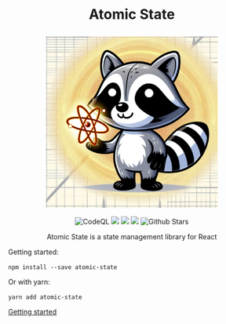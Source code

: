<h1>
<p align="center">Atomic State</p>
</h1>

<p align="center">
<img src="./documentation/raku.jpeg" height="350px" width="350px" />
</p>

<p align="center">
 <img alt="CodeQL" src="https://github.com/atomic-state/atomic-state/actions/workflows/codeql-analysis.yml/badge.svg">
<img src="https://github.com/github/docs/actions/workflows/test.yml/badge.svg?event=push" />
<img src="https://img.shields.io/badge/License-MIT-yellow.svg" />
<img src="https://img.shields.io/npm/v/atomic-state.svg?style=flat"/>
<img src="https://img.shields.io/github/stars/atomic-state/atomic-state.svg?style=social&label=Star" alt="Github Stars"/>
</p>

<p align="center">Atomic State is a state management library for React</p>

Getting started:

```
npm install --save atomic-state
```

Or with yarn:

```
yarn add atomic-state
```

[Getting started](https://atomic-state.vercel.app/docs)
